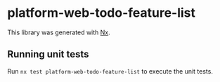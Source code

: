 # platform-web-todo-feature-list

This library was generated with [Nx](https://nx.dev).

## Running unit tests

Run `nx test platform-web-todo-feature-list` to execute the unit tests.
